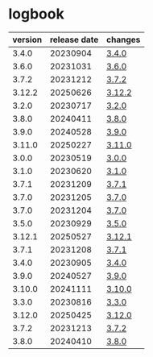 # logbook	


|version|release date|changes|
|---|---|---|
|3.4.0|20230904|[3.4.0](./3.4.0-20230904.md)|
|3.6.0|20231031|[3.6.0](./3.6.0-20231031.md)|
|3.7.2|20231212|[3.7.2](./3.7.2-20231212.md)|
|3.12.2|20250626|[3.12.2](./3.12.2-20250626.md)|
|3.2.0|20230717|[3.2.0](./3.2.0-20230717.md)|
|3.8.0|20240411|[3.8.0](./3.8.0-20240411.md)|
|3.9.0|20240528|[3.9.0](./3.9.0-20240528.md)|
|3.11.0|20250227|[3.11.0](./3.11.0-20250227.md)|
|3.0.0|20230519|[3.0.0](./3.0.0-20230519.md)|
|3.1.0|20230620|[3.1.0](./3.1.0-20230620.md)|
|3.7.1|20231209|[3.7.1](./3.7.1-20231209.md)|
|3.7.0|20231205|[3.7.0](./3.7.0-20231205.md)|
|3.7.0|20231204|[3.7.0](./3.7.0-20231204.md)|
|3.5.0|20230929|[3.5.0](./3.5.0-20230929.md)|
|3.12.1|20250527|[3.12.1](./3.12.1-20250527.md)|
|3.7.1|20231208|[3.7.1](./3.7.1-20231208.md)|
|3.4.0|20230905|[3.4.0](./3.4.0-20230905.md)|
|3.9.0|20240527|[3.9.0](./3.9.0-20240527.md)|
|3.10.0|20241111|[3.10.0](./3.10.0-20241111.md)|
|3.3.0|20230816|[3.3.0](./3.3.0-20230816.md)|
|3.12.0|20250425|[3.12.0](./3.12.0-20250425.md)|
|3.7.2|20231213|[3.7.2](./3.7.2-20231213.md)|
|3.8.0|20240410|[3.8.0](./3.8.0-20240410.md)|
